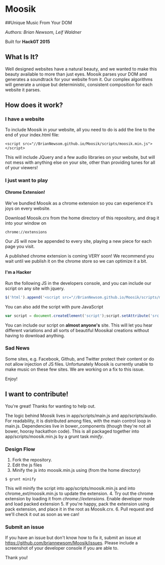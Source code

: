 # Moosik
##Unique Music From Your DOM

*Authors: Brian Newsom, Leif Waldner*

Built for **HackGT 2015**

## What Is It?
Well designed websites have a natural beauty, and we wanted to make this beauty available to more than just eyes.
Moosik parses your DOM and generates a soundtrack for your website from it.  Our complex algorithms will generate 
a unique but deterministic, consistent composition for each website it parses.

## How does it work?

### I have a website
To include Moosik in *your* website, all you need to do is add the line to the end of your index.html file:
```
<script src="//BrianNewsom.github.io/Moosik/scripts/moosik.min.js"></script>
```
This will include JQuery and a few audio libraries on your website, but will not mess with anything else on your site,
other than providing tunes for all of your viewers!

### I just want to play

#### Chrome Extension!
We've bundled Moosik as a chrome extension so you can experience it's joys on every website.

Download Moosik.crx from the home directory of this repository, and drag it into your window on
```
chrome://extensions
```
Our JS will now be appended to every site, playing a new piece for each page you visit.

A published chrome extension is coming VERY soon! We recommend you wait until we publish it on the chrome store so we can 
optimize it a bit.

#### I'm a Hacker
Run the following JS in the developers console, and you can include our script on any site with jquery.
```JavaScript
$('html').append('<script src="//BrianNewsom.github.io/Moosik/scripts/moosik.min.js"></script>')
```
You can also add the script with pure JavaScript
```JavaScript
var script = document.createElement('script');script.setAttribute('src','//BrianNewsom.github.io/Moosik/scripts/moosik.min.js');document.body.parentElement.appendChild(script);
```
You can include our script on **almost anyone's** site.  This will let you hear different variations and all sorts
of beautiful Moosikal creations without having to download anything.

### Sad News
Some sites, e.g. Facebook, Github, and Twitter protect their content or do not allow injection of JS files.  Unfortunately Moosik is currently unable to make music on these few sites.  We are working on a fix to this issue.

Enjoy!

## I want to contribute!

You're great! Thanks for wanting to help out.

The logic behind Moosik lives in app/scripts/main.js and app/scripts/audio.  For readability, it is distributed among files, with the main control loop in main.js.  Dependencies live in bower_components (though they're not all bower, hooray hackathon code).  This is all packaged together into app/scripts/moosik.min.js by a grunt task *minify*.

### Design Flow
1. Fork the repository.
2. Edit the js files
3. Minify the js into moosik.min.js using (from the home directory)
  
  ``` 
  $ grunt minify
  ```
  This will minify the script into app/scripts/moosik.min.js and into chrome_ext/moosik.min.js to update the extension.
4. Try out the chrome extension by loading it from *chrome://extensions*. Enable developer mode and load packed extension
5. If you're happy, pack the extension using pack extension, and place it in the root as Moosik.crx.
6. Pull request and we'll check it out as soon as we can!

### Submit an issue
If you have an issue but don't know how to fix it, submit an issue at https://github.com/briannewsom/Moosik/issues. Please include a screenshot of your developer console if you are able to.

Thank you!
